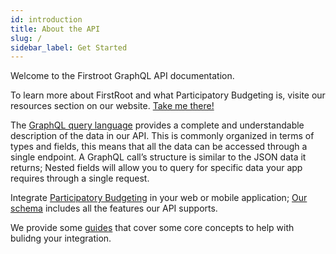 ```yaml
---
id: introduction
title: About the API
slug: /
sidebar_label: Get Started
---
```


Welcome to the Firstroot GraphQL API documentation.

To learn more about FirstRoot and what Participatory Budgeting is, visite our resources section on our website. [Take me there!](https://firstroot.co/teacher-resources/)

The [GraphQL query language](https://www.graphql.com/) provides a complete and understandable description of the data in our API. This is commonly organized in terms of types and fields, this means that all the data can be accessed through a single endpoint.
A GraphQL call’s structure is similar to the JSON data it returns; Nested fields will allow you to query for specific data your app requires through a single request.

Integrate [Participatory Budgeting](https://www.youtube.com/watch?v=xI3_KWBWXSE) in your web or mobile application; [Our schema](/docs/api/schema) includes all the features our API supports. 

We provide some [guides](pbcycle) that cover some core concepts to help with bulidng your integration.
